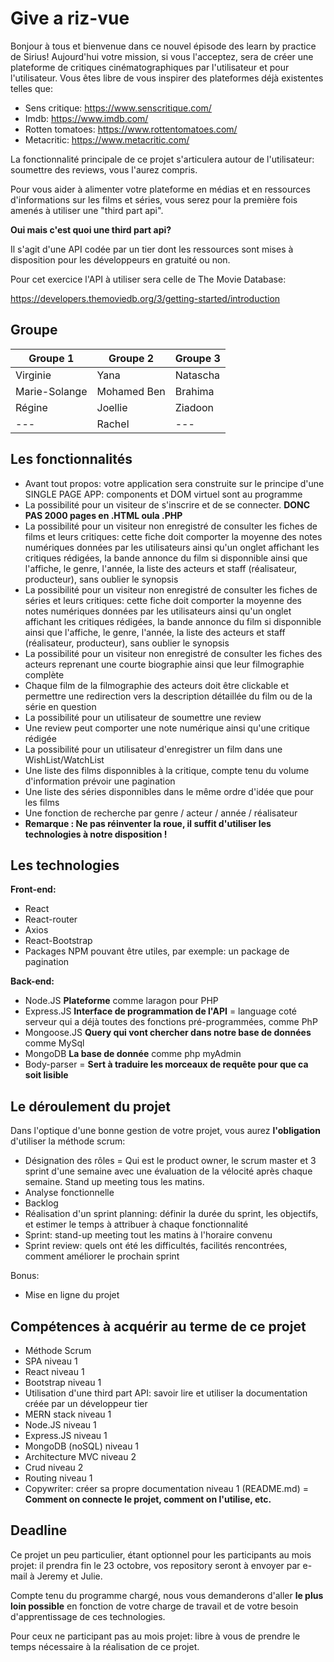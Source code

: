 # Give a riz-vue

Bonjour à tous et bienvenue dans ce nouvel épisode des learn by practice de Sirius!
Aujourd'hui votre mission, si vous l'acceptez, sera de créer une plateforme de critiques cinématographiques par l'utilisateur et pour l'utilisateur.
Vous êtes libre de vous inspirer des plateformes déjà existentes telles que:

- Sens critique: https://www.senscritique.com/
- Imdb: https://www.imdb.com/
- Rotten tomatoes: https://www.rottentomatoes.com/
- Metacritic: https://www.metacritic.com/

La fonctionnalité principale de ce projet s'articulera autour de l'utilisateur: soumettre des reviews, vous l'aurez compris.

Pour vous aider à alimenter votre plateforme en médias et en ressources d'informations sur les films et séries, vous serez pour la première fois amenés à utiliser une "third part api".

**Oui mais c'est quoi une third part api?**

Il s'agit d'une API codée par un tier dont les ressources sont mises à disposition pour les développeurs en gratuité ou non.

Pour cet exercice l'API à utiliser sera celle de The Movie Database:

https://developers.themoviedb.org/3/getting-started/introduction

## Groupe
 
Groupe 1 | Groupe 2 | Groupe 3
--- | --- | ---
Virginie | Yana | Natascha
Marie-Solange  | Mohamed Ben | Brahima
Régine | Joellie | Ziadoon
--- | Rachel | ---

## Les fonctionnalités

- Avant tout propos: votre application sera construite sur le principe d'une SINGLE PAGE APP: components et DOM virtuel sont au programme 
- La possibilité pour un visiteur de s'inscrire et de se connecter. **DONC PAS 2000 pages en  .HTML oula .PHP**
- La possibilité pour un visiteur non enregistré de consulter les fiches de films et leurs critiques: cette fiche doit comporter la moyenne des notes numériques données par les utilisateurs ainsi qu'un onglet affichant les critiques rédigées, la bande annonce du film si disponnible ainsi que l'affiche, le genre, l'année, la liste des acteurs et staff (réalisateur, producteur), sans oublier le synopsis
- La possibilité pour un visiteur non enregistré de consulter les fiches de séries et leurs critiques: cette fiche doit comporter la moyenne des notes numériques données par les utilisateurs ainsi qu'un onglet affichant les critiques rédigées, la bande annonce du film si disponnible ainsi que l'affiche, le genre, l'année, la liste des acteurs et staff (réalisateur, producteur), sans oublier le synopsis
- La possibilité pour un visiteur non enregistré de consulter les fiches des acteurs reprenant une courte biographie ainsi que leur filmographie complète
- Chaque film de la filmographie des acteurs doit être clickable et permettre une redirection vers la description détaillée du film ou de la série en question
- La possibilité pour un utilisateur de soumettre une review
- Une review peut comporter une note numérique ainsi qu'une critique rédigée
- La possibilité pour un utilisateur d'enregistrer un film dans une WishList/WatchList
- Une liste des films disponnibles à la critique, compte tenu du volume d'information prévoir une pagination
- Une liste des séries disponnibles dans le même ordre d'idée que pour les films
- Une fonction de recherche par genre / acteur / année / réalisateur
- **Remarque : Ne pas réinventer la roue, il suffit d'utiliser les technologies à notre disposition !**

 
## Les technologies
 
**Front-end:**
- React
- React-router
- Axios
- React-Bootstrap
- Packages NPM pouvant être utiles, par exemple: un package de pagination

**Back-end:**

- Node.JS  **Plateforme** comme laragon pour PHP 
- Express.JS **Interface de programmation de l'API** = language coté serveur qui a déjà toutes des fonctions pré-programmées, comme PhP
- Mongoose.JS **Query qui vont chercher dans notre base de données**  comme MySql
- MongoDB **La base de donnée** comme php myAdmin 
- Body-parser = **Sert à traduire les morceaux de requête pour que ca soit lisible** 
 
## Le déroulement du projet
 
Dans l'optique d'une bonne gestion de votre projet, vous aurez **l'obligation** d'utiliser la méthode scrum:
 
- Désignation des rôles = Qui est le product owner, le scrum master et 3 sprint d'une semaine avec une évaluation de la vélocité après chaque semaine. Stand up meeting tous les matins. 
- Analyse fonctionnelle
- Backlog
- Réalisation d'un sprint planning: définir la durée du sprint, les objectifs, et estimer le temps à attribuer à chaque fonctionnalité
- Sprint: stand-up meeting tout les matins à l'horaire convenu
- Sprint review: quels ont été les difficultés, facilités rencontrées, comment améliorer le prochain sprint

Bonus: 

- Mise en ligne du projet

 
## Compétences à acquérir au terme de ce projet
 
- Méthode Scrum
- SPA niveau 1
- React niveau 1
- Bootstrap niveau 1
- Utilisation d'une third part API: savoir lire et utiliser la documentation créée par un développeur tier
- MERN stack niveau 1
- Node.JS niveau 1
- Express.JS niveau 1
- MongoDB (noSQL) niveau 1
- Architecture MVC niveau 2
- Crud niveau 2
- Routing niveau 1
- Copywriter: créer sa propre documentation niveau 1 (README.md) = **Comment on connecte le projet, comment on l'utilise, etc.**

 
## Deadline
 
Ce projet un peu particulier, étant optionnel pour les participants au mois projet: il prendra fin le 23 octobre, vos repository seront à envoyer par e-mail à Jeremy et Julie.

Compte tenu du programme chargé, nous vous demanderons d'aller **le plus loin possible** en fonction de votre charge de travail et de votre besoin d'apprentissage de ces technologies.

Pour ceux ne participant pas au mois projet: libre à vous de prendre le temps nécessaire à la réalisation de ce projet.
